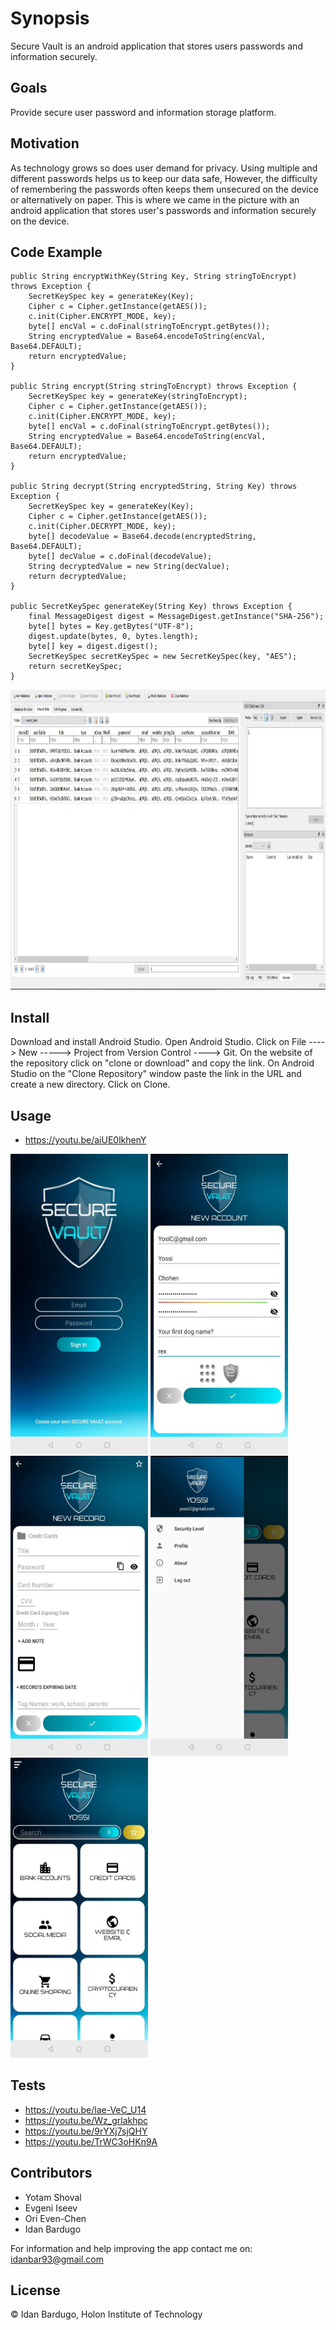 # Synopsis

Secure Vault is an android application that stores users passwords and information securely.

## Goals

Provide secure user password and information storage platform.

## Motivation

As technology grows so does user demand for privacy. 
Using multiple and different passwords helps us to keep our data safe, However,
the difficulty of remembering the passwords often keeps them unsecured on the device or alternatively on paper.
This is where we came in the picture with an android application that stores user's passwords and information securely on the device.

## Code Example

    public String encryptWithKey(String Key, String stringToEncrypt) throws Exception {
        SecretKeySpec key = generateKey(Key);
        Cipher c = Cipher.getInstance(getAES());
        c.init(Cipher.ENCRYPT_MODE, key);
        byte[] encVal = c.doFinal(stringToEncrypt.getBytes());
        String encryptedValue = Base64.encodeToString(encVal, Base64.DEFAULT);
        return encryptedValue;
    }

    public String encrypt(String stringToEncrypt) throws Exception {
        SecretKeySpec key = generateKey(stringToEncrypt);
        Cipher c = Cipher.getInstance(getAES());
        c.init(Cipher.ENCRYPT_MODE, key);
        byte[] encVal = c.doFinal(stringToEncrypt.getBytes());
        String encryptedValue = Base64.encodeToString(encVal, Base64.DEFAULT);
        return encryptedValue;
    }

    public String decrypt(String encryptedString, String Key) throws Exception {
        SecretKeySpec key = generateKey(Key);
        Cipher c = Cipher.getInstance(getAES());
        c.init(Cipher.DECRYPT_MODE, key);
        byte[] decodeValue = Base64.decode(encryptedString, Base64.DEFAULT);
        byte[] decValue = c.doFinal(decodeValue);
        String decryptedValue = new String(decValue);
        return decryptedValue;
    }

    public SecretKeySpec generateKey(String Key) throws Exception {
        final MessageDigest digest = MessageDigest.getInstance("SHA-256");
        byte[] bytes = Key.getBytes("UTF-8");
        digest.update(bytes, 0, bytes.length);
        byte[] key = digest.digest();
        SecretKeySpec secretKeySpec = new SecretKeySpec(key, "AES");
        return secretKeySpec;
    }

<img src="images/data_saved_encrpyted.jpg" width = 1200 height = 480/>

## Install

Download and install Android Studio.
Open Android Studio.
Click on File ----> New -----> Project from Version Control ----> Git.
On the website of the repository click on "clone or download" and copy the link.
On Android Studio on the "Clone Repository" window paste the link in the URL and create a new directory.
Click on Clone.

## Usage

- https://youtu.be/aiUE0lkhenY

<img src="images/Screenshot_20191202-002715.jpg" width = 220 height = 480/> <span> <img src="images/Screenshot_20191202-003009.jpg" width = 220 height = 480/> </span>
<img src="images/Screenshot_20191202-003244.jpg" width = 220 height = 480/> <span> <img src="images/Screenshot_20191202-010135.jpg" width = 220 height = 480/> <img src="images/Screenshot_20191202-003337.jpg" width = 220 height = 480/> </span>

## Tests
- https://youtu.be/lae-VeC_U14
- https://youtu.be/Wz_grlakhpc
- https://youtu.be/9rYXj7sjQHY
- https://youtu.be/TrWC3oHKn9A

## Contributors

- Yotam Shoval
- Evgeni Iseev
- Ori Even-Chen
- Idan Bardugo

For information and help improving the app contact me on:
idanbar93@gmail.com

## License

© Idan Bardugo, Holon Institute of Technology
